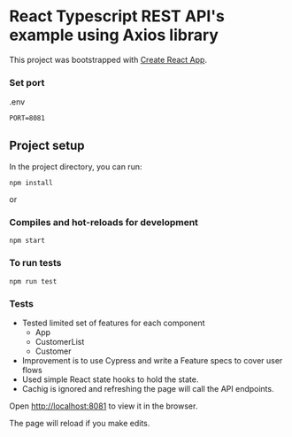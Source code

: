 # React Typescript REST API's example using Axios library

This project was bootstrapped with [Create React App](https://github.com/facebook/create-react-app).

### Set port
.env
```
PORT=8081
```

## Project setup

In the project directory, you can run:

```
npm install
```

or

### Compiles and hot-reloads for development

```
npm start
```

### To run tests

```
npm run test
```

### Tests
  - Tested limited set of features for each component
    - App
    - CustomerList
    - Customer
  - Improvement is to use Cypress and write a Feature specs to cover user flows
  - Used simple React state hooks to hold the state. 
  - Cachig is ignored and refreshing the page will call the API endpoints.

Open [http://localhost:8081](http://localhost:8081) to view it in the browser.

The page will reload if you make edits.

